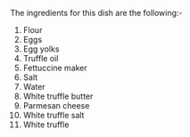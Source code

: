 The ingredients for this dish are the following:-

1. Flour
2. Eggs
3. Egg yolks
4. Truffle oil
5. Fettuccine maker
6. Salt
7. Water 
8. White truffle butter
9. Parmesan cheese
10. White truffle salt
11. White truffle
